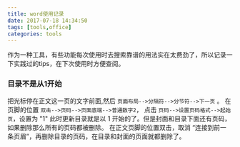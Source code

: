 ```yaml
---
title: word使用记录
date: 2017-07-18 14:34:50
tags: [tools,office]
categories: tools
---
```


作为一种工具，有些功能每次使用时去搜索靠谱的用法实在太费劲了，所以记录一下实践过的tips，在下次使用时方便查阅。

### 目录不是从1开始
把光标停在正文这一页的文字前面,然后 `页面布局-->分隔符-->分节符-->下一页` 。
在页脚的位置 `双击-->页码-->页面底端-->普通数字2`，
点击 `页码-->设置页码格式-->起始页`，设置为 "1"
此时更新目录就是以 1 开始的了。但是封面和目录下面还有页码，如果删除那么所有的页码都被删除。
在正文页脚的位置双击，取消 “连接到前一条页眉”，再删除目录的页码，在目录和封面的页面就都删除了。

